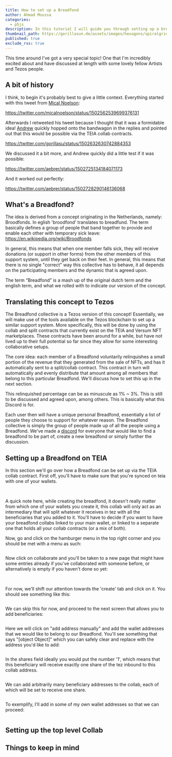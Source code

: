 ```yaml
---
title: How to set up a Breadfond
author: Ahmad Moussa
categories:
  - p5js
description: In this tutorial I will guide you through setting up a breadfond on the Tezos blockchain using the TEIA and/or Versum smart contracts.
thumbnail_path: https://gorillasun.de/assets/images/hexagons/spiralgrid.mp4
published: true
exclude_rss: true
---
```




This time around I've got a very special topic! One that I'm incredibly excited about and have discussed at length with some lovely fellow Artists and Tezos people.


<h2>A bit of history</h2>

I think, to begin it's probably best to give a little context. Everything started with this tweet from <a href='https://twitter.com/micalnoelson'>Mical Noelson</a>:

https://twitter.com/micalnoelson/status/1502562539699376131

Afterwards I retweeted his tweet because I thought that it was a formidable idea! <a href='https://twitter.com/aebrer'>Andrew</a> quickly hopped onto the bandwagon in the replies and pointed out that this would be possible via the TEIA collab contracts.

https://twitter.com/gorillasu/status/1502632630742884353

We discussed it a bit more, and Andrew quickly did a little test if it was possible:

https://twitter.com/aebrer/status/1502725134184071173

And it worked out perfectly:

https://twitter.com/aebrer/status/1502728290146136068



<h2>What's a Breadfond?</h2>

The idea is derived from a concept originating in the Netherlands, namely: Broodfonds. In eglish 'broodfond' translates to breadfund. The term basically defines a group of people that band together to provide and enable each other with temporary sick leave: https://en.wikipedia.org/wiki/Broodfonds

In general, this means that when one member falls sick, they will receive donations (or support in other forms) from the other members of this support system, until they get back on their feet. In general, this means that there is no single "correct" way this collective has to behave, it all depends on the participating members and the dynamic that is agreed upon.

The term “Breadfond” is a mash up of the original dutch term and the english term, and what we rolled with to indicate our version of the concept.




<h2>Translating this concept to Tezos</h2>


The Breadfond collective is a Tezos version of this concept! Essentially, we will make use of the tools available on the Tezos blockchain to set up a similar support system. More specifically, this will be done by using  the collab and split contracts that currently exist on the TEIA and Versum NFT marketplaces. These contracts have been around for a while, but have not lived up to their full potential so far since they allow for some interesting collaborative setups.

The core idea: each member of a Breadfond voluntarily relinquishes a small portion of the revenue that they generated from the sale of NFTs, and has it automatically sent to a split/collab contract. This contract in turn will automatically and evenly distribute that amount among all members that belong to this particular Breadfond. We'll discuss how to set this up in the next section.

This relinquished percentage can be as minuscule as 1% ~ 3%. This is still to be discussed and agreed upon, among others. This is basically what this Discord is for.

Each user then will have a unique personal Breadfond, essentially a list of people they choose to support for whatever reason. The Breadfond collective is simply the group of people made up of all the people using a Breadfond. We've made a <a href='https://discord.gg/nbpfU8P6XW'>discord</a> for everyone that would like to find a breadfond to be part of, create a new breadfond or simply further the discussion.


<h2>Setting up a Breadfond on TEIA</h2>

In this section we'll go over how a Breadfond can be set up via the TEIA collab contract. First off, you'll have to make sure that you're synced on teia with one of your wallets.

<span class="image fit" style="margin: 0 0 1em 0; padding: 0 0 0 0;">
  <img class="viewable" src="https://gorillasun.de/assets/images/breadfond_tutorial/1.png" alt="">
</span>

<span class="image fit" style="margin: 0 0 1em 0; padding: 0 0 0 0;">
  <img class="viewable" src="https://gorillasun.de/assets/images/breadfond_tutorial/2.png" alt="">
</span>

A quick note here, while creating the breadfond, it doesn't really matter from which one of your wallets you create it, this collab will only act as an intermediary that will split whatever it receives in tez with all the beneficiaries that you added to it. You'll have to decide if you want to have your breadfond collabs linked to your main wallet, or linked to a separate one that holds all your collab contracts (or a mix of both).

Now, go and click on the hamburger menu in the top right corner and you should be met with a menu as such:

<span class="image fit" style="margin: 0 0 1em 0; padding: 0 0 0 0;">
  <img class="viewable" src="https://gorillasun.de/assets/images/breadfond_tutorial/3.png" alt="">
</span>

Now click on collaborate and you'll be taken to a new page that might have some entries already if you've collaborated with someone before, or alternatively is empty if you haven't done so yet:

<span class="image fit" style="margin: 0 0 1em 0; padding: 0 0 0 0;">
  <img class="viewable" src="https://gorillasun.de/assets/images/breadfond_tutorial/4.png" alt="">
</span>

<span class="image fit" style="margin: 0 0 1em 0; padding: 0 0 0 0;">
  <img class="viewable" src="https://gorillasun.de/assets/images/breadfond_tutorial/6.png" alt="">
</span>

For now, we'll shift our attention towards the 'create' tab and click on it. You should see something like this:

<span class="image fit" style="margin: 0 0 1em 0; padding: 0 0 0 0;">
  <img class="viewable" src="https://gorillasun.de/assets/images/breadfond_tutorial/7.png" alt="">
</span>

We can skip this for now, and proceed to the next screen that allows you to add beneficiaries:

<span class="image fit" style="margin: 0 0 1em 0; padding: 0 0 0 0;">
  <img class="viewable" src="https://gorillasun.de/assets/images/breadfond_tutorial/8.png" alt="">
</span>

Here we will click on "add address manually" and add the wallet addresses that we would like to belong to our Breadfond. You'll see something that says "[object Object]" which you can safely clear and replace with the address you'd like to add:

<span class="image fit" style="margin: 0 0 1em 0; padding: 0 0 0 0;">
  <img class="viewable" src="https://gorillasun.de/assets/images/breadfond_tutorial/9.png" alt="">
</span>

In the shares field ideally you would put the number '1', which means that this beneficiary will receive exactly one share of the tez inbound to this collab address.

<span class="image fit" style="margin: 0 0 1em 0; padding: 0 0 0 0;">
  <img class="viewable" src="https://gorillasun.de/assets/images/breadfond_tutorial/10.png" alt="">
</span>

We can add arbitrarily many beneficiary addresses to the collab, each of which will be set to receive one share.

<span class="image fit" style="margin: 0 0 1em 0; padding: 0 0 0 0;">
  <img class="viewable" src="https://gorillasun.de/assets/images/breadfond_tutorial/11.png" alt="">
</span>

To exemplify, I'll add in some of my own wallet addresses so that we can proceed:

<span class="image fit" style="margin: 0 0 1em 0; padding: 0 0 0 0;">
  <img class="viewable" src="https://gorillasun.de/assets/images/breadfond_tutorial/11.png" alt="">
</span>

<h2>Setting up the top level Collab</h2>


<h2>Things to keep in mind</h2>




<div class="row gtr-50 gtr-uniform">
	<div class="col-6">
		<span class="image fit" style="margin: 0 0 1em 0; padding: 0 0 0 0;">
			<img class="viewable" src="https://gorillasun.de/assets/images/breadfond/50.png" alt="">
		</span>
	</div>
	<div class="col-6">
		<span class="image fit" style="margin: 0 0 1em 0; padding: 0 0 0 0;">
			<img class="viewable" src="https://gorillasun.de/assets/images/breadfond/27.png" alt="">
		</span>
	</div>

